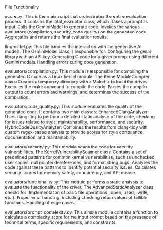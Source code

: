 File Functionality

score.py: This is the main script that orchestrates the entire evaluation process. It contains the total_evaluator class, which:
    Takes a prompt as input.
    Calls the GeminiModel to generate code.
    Invokes the various evaluators (compilation, security, code quality) on the generated code.
    Aggregates and returns the final evaluation results.

llm/model.py: This file handles the interaction with the generative AI models. The GeminiModel class is responsible for:
    Configuring the genai library with an API key.
    Generating C code for a given prompt using different Gemini models.
    Handling errors during code generation.

evaluators/compilation.py: This module is responsible for compiling the generated C code as a Linux kernel module. The KernelModuleCompiler class:
    Creates a temporary directory with a Makefile to build the driver.
    Executes the make command to compile the code.
    Parses the compiler output to count errors and warnings, and determines the success of the compilation.

evaluators/code_quality.py: This module evaluates the quality of the generated code. It contains two main classes:
    EnhancedClangAnalyzer: Uses clang-tidy to perform a detailed static analysis of the code, checking for issues related to style, maintainability, performance, and security.
    HybridCodeQualityAnalyzer: Combines the results from clang-tidy with custom regex-based analysis to provide scores for style compliance, documentation, and maintainability.

evaluators/security.py: This module scans the code for security vulnerabilities. The KernelVulnerabilityScanner class:
    Contains a set of predefined patterns for common kernel vulnerabilities, such as unchecked user copies, null pointer dereferences, and format string bugs.
    Analyzes the code against these patterns to identify potential security issues.
    Calculates security scores for memory safety, concurrency, and API misuse.

evaluators/functionality.py: This module performs a static analysis to evaluate the functionality of the driver. The AdvancedStaticAnalyzer class checks for:
    Implementation of basic file operations (.open, .read, .write, etc.).
    Proper error handling, including checking return values of fallible functions.
    Handling of edge cases.

evaluators/prompt_complexity.py: This simple module contains a function to calculate a complexity score for the input prompt based on the presence of technical terms, specific requirements, and constraints.
